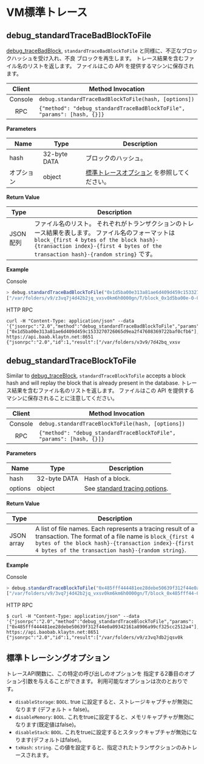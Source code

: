 # VM標準トレース <a id="vm-standard-tracing"></a>

## debug_standardTraceBadBlockToFile <a id="debug_standardtracebadblocktofile"></a>

[debug_traceBadBlock](./tracing.md#debug_tracebadblock), `standardTraceBadBlockToFile` と同様に、不正なブロックハッシュを受け入れ、不良 ブロックを再生します。 トレース結果を含むファイル名のリストを返します。 ファイルはこの API を提供するマシンに保存されます。


| Client  | Method Invocation                                                       |
|:-------:| ----------------------------------------------------------------------- |
| Console | `debug.standardTraceBadBlockToFile(hash, [options])`                    |
|   RPC   | `{"method": "debug_standardTraceBadBlockToFile", "params": [hash, {}]}` |

**Parameters**

| Name  | Type         | Description                                         |
| ----- | ------------ | --------------------------------------------------- |
| hash  | 32-byte DATA | ブロックのハッシュ。                                          |
| オプション | object       | [標準トレースオプション](#standard-tracing-options) を参照してください。 |

**Return Value**

| Type   | Description                                                                                                                                                                   |
| ------ | ----------------------------------------------------------------------------------------------------------------------------------------------------------------------------- |
| JSON配列 | ファイル名のリスト。 それぞれがトランザクションのトレース結果を表します。 ファイル名のフォーマットは `block_{first 4 bytes of the block hash}-{transaction index}-{first 4 bytes of the transaction hash}-{random string}` です。 |

**Example**

Console
```javascript
> debug.standardTraceBadBlockToFile("0x1d5ba00e313a81ae6d409d459c153327072665d9ea2f47608369722baf0cfbb6")
["/var/folders/v9/z3vq7j4d42b2jq_vxsv0km6h0000gn/T/block_0x1d5ba00e-0-0xae6f8ed4-701973544", "/var/foldq7j4d42baf0cfb6")
```

HTTP RPC
```shell
curl -H "Content-Type: application/json" --data '{"jsonrpc":"2.0","method":"debug_standardTraceBadBlockToFile","params":["0x1d5ba00e313a81ae6d409d459c1533270726065d9ea2f47608369722baf0cfb6"],"id":1}' https://api.baab.klaytn.net:8651
{"jsonrpc":"2.0","id":1,"result":["/var/folders/v3v9/7d42bq_vxsv
```


## debug_standardTraceBlockToFile <a id="debug_standardtraceblocktofile"></a>

Similar to [debug_traceBlock](./tracing.md#debug_traceblock), `standardTraceBlockToFile` accepts a block hash and will replay the block that is already present in the database. トレース結果を含むファイル名のリストを返します。 ファイルはこの API を提供するマシンに保存されることに注意してください。

| Client  | Method Invocation                                                    |
|:-------:| -------------------------------------------------------------------- |
| Console | `debug.standardTraceBlockToFile(hash, [options])`                    |
|   RPC   | `{"method": "debug_standardTraceBlockToFile", "params": [hash, {}]}` |

**Parameters**

| Name    | Type         | Description                                                |
| ------- | ------------ | ---------------------------------------------------------- |
| hash    | 32-byte DATA | Hash of a block.                                           |
| options | object       | See [standard tracing options](#standard-tracing-options). |

**Return Value**

| Type       | Description                                                                                                                                                                                                                  |
| ---------- | ---------------------------------------------------------------------------------------------------------------------------------------------------------------------------------------------------------------------------- |
| JSON array | A list of file names. Each represents a tracing result of a transaction. The format of a file name is `block_{first 4 bytes of the block hash}-{transaction index}-{first 4 bytes of the transaction hash}-{random string}`. |

**Example**

Console
```javascript
> debug.standardTraceBlockToFile("0x485fff444481ee28debe50639f312f44e0a09342161a8906a99cf325cc2512a4")
["/var/folders/v9/3vq7j4d42b2jq_vxsv0km6km6h0000gn/T/block_0x485fff44-0-0xfe8210fc-141224302"]
```

HTTP RPC
```shell
$ curl -H "Content-Type: application/json" --data '{"jsonrpc":"2.0","method":"debug_standardTraceBlockToFile","params":["0x485fff444481ee28debe50639f312f44e0a09342161a8906a99cf325cc2512a4"],"id":1}' https://api.baobab.klaytn.net:8651
{"jsonrpc":"2.0","id":1,"result":["/var/folders/v9/z3vq7db2jqsv0k
```


## 標準トレーシングオプション <a id="standard-tracing-options"></a>

トレースAPI関数に、この特定の呼び出しのオプションを 指定する2番目のオプション引数を与えることができます。 利用可能なオプションは次のとおりです。

- `disableStorage`: `BOOL`. true に設定すると、ストレージキャプチャが無効になります (デフォルト = false)。
- `disableMemory`: `BOOL`. これをtrueに設定すると、メモリキャプチャが無効になります(既定値はfalse)。
- `disableStack`: `BOOL`. これをtrueに設定するとスタックキャプチャが無効になります(デフォルトはfalse)。
- `txHash`: `string`. この値を設定すると、指定されたトランザクションのみトレースされます。


